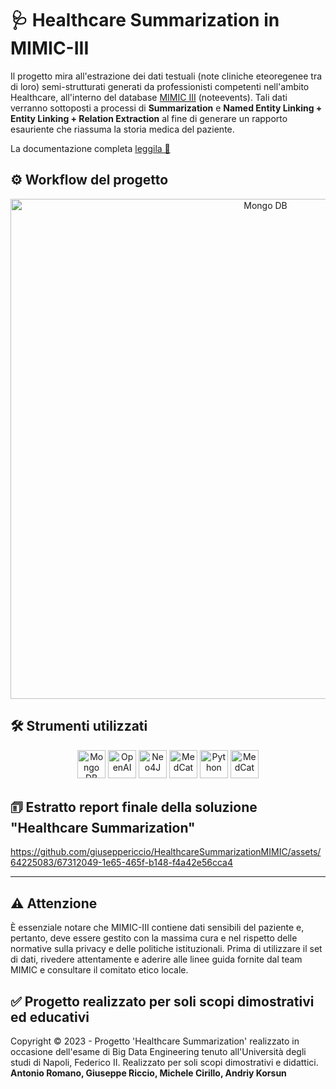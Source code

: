 # 🩺 Healthcare Summarization in MIMIC-III
Il progetto mira all'estrazione dei dati testuali (note cliniche eteoregenee tra di loro) semi-strutturati generati da professionisti competenti nell'ambito Healthcare, all'interno del database [MIMIC III](https://physionet.org/content/mimiciii/1.4/) (noteevents). Tali dati verranno sottoposti a processi di **Summarization** e **Named Entity Linking + Entity Linking + Relation Extraction** al fine di generare un rapporto esauriente che riassuma la storia medica del paziente. 

La documentazione completa [leggila 📖](https://github.com/giuseppericcio/HealthcareSummarizationMIMIC/blob/main/Healthcare_Summarization_MIMIC.pdf)

## ⚙️ Workflow del progetto
<div align="center">
    <img src="https://github.com/giuseppericcio/HealthcareSummarizationMIMIC/blob/main/img/Workflow.png?raw=true" alt="Mongo DB" height="800">
</div>

## 🛠️ Strumenti utilizzati
<div align="center">
    <img src="https://th.bing.com/th/id/R.4fae2a716eff54919f5c949473a40828?rik=GNlo2ZbF7gRjaw&pid=ImgRaw&r=0" alt="Mongo DB" height="45">
    <img src="https://th.bing.com/th/id/OIP.8CuA1RVvzjfpIVXMWW_TFQHaBj?pid=ImgDet&rs=1" alt="OpenAI" height="45">
    <img src="https://th.bing.com/th/id/OIP.Ksia5B3z9LrSDC7NILmyWwHaD3?pid=ImgDet&rs=1" alt="Neo4J" height="45">
    <img src="https://github.com/CogStack/MedCAT/blob/master/media/cat-logo.png?raw=true" alt="MedCat" height="45">
    <img src="https://th.bing.com/th/id/R.943803c137dc211e2279dbe80a17c401?rik=5%2bBVufa9qlZ7fA&riu=http%3a%2f%2flogos-download.com%2fwp-content%2fuploads%2f2016%2f10%2fPython_logo_wordmark.png&ehk=SmOqfSHQgYcJP9Z5pRpZMthkW0dDatRgVJlKeLyCTSs%3d&risl=&pid=ImgRaw&r=0" alt="Python" height="45">
    <img src="https://streamlit.io/images/brand/streamlit-logo-primary-colormark-darktext.svg" alt="MedCat" height="45">
</div>

## 🗊 Estratto report finale della soluzione "Healthcare Summarization" 
https://github.com/giuseppericcio/HealthcareSummarizationMIMIC/assets/64225083/67312049-1e65-465f-b148-f4a42e56cca4

<hr>

## ⚠️ Attenzione
È essenziale notare che MIMIC-III contiene dati sensibili del paziente e, pertanto, deve essere gestito con la massima cura e nel rispetto delle normative sulla privacy e delle politiche istituzionali. Prima di utilizzare il set di dati, rivedere attentamente e aderire alle linee guida fornite dal team MIMIC e consultare il comitato etico locale.

## ✅ Progetto realizzato per soli scopi dimostrativi ed educativi
Copyright © 2023 - Progetto 'Healthcare Summarization' realizzato in occasione dell'esame di Big Data Engineering tenuto all'Università degli studi di Napoli, Federico II. Realizzato per soli scopi dimostrativi e didattici. <br>
**Antonio Romano, Giuseppe Riccio, Michele Cirillo, Andriy Korsun**

